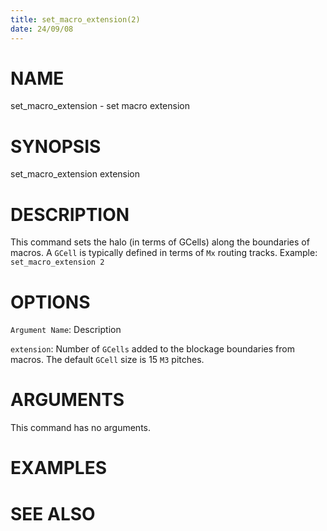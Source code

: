 ```yaml
---
title: set_macro_extension(2)
date: 24/09/08
---
```


# NAME

set_macro_extension - set macro extension

# SYNOPSIS

set_macro_extension extension


# DESCRIPTION

This command sets the halo (in terms of GCells) along the boundaries of macros.
A `GCell` is typically defined in terms of `Mx` routing tracks.
Example: `set_macro_extension 2`

# OPTIONS

`Argument Name`:  Description

`extension`:  Number of `GCells` added to the blockage boundaries from macros. The default `GCell` size is 15 `M3` pitches.

# ARGUMENTS

This command has no arguments.

# EXAMPLES

# SEE ALSO
